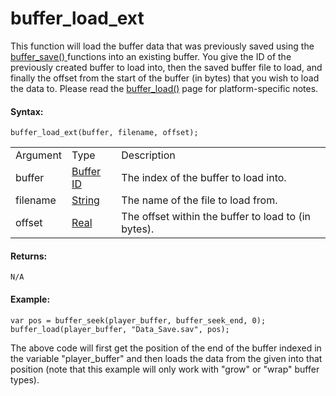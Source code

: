 # buffer_load_ext

This function will load the buffer data that was previously saved using
the [ buffer_save() ](buffer_save) functions into an existing
buffer. You give the ID of the previously created buffer to load into,
then the saved buffer file to load, and finally the offset from the
start of the buffer (in bytes) that you wish to load the data to. Please
read the [buffer_load()](buffer_load) page for platform-specific
notes.

#### Syntax:

``` gml
buffer_load_ext(buffer, filename, offset);
```

|          |                                                                                       |                                                     |
|----------|---------------------------------------------------------------------------------------|-----------------------------------------------------|
| Argument | Type                                                                                  | Description                                         |
| buffer   |  [Buffer ID](../../../../GameMaker_Language/GML_Reference/Buffers/buffer_create)  | The index of the buffer to load into.               |
| filename |  [String](../../../../GameMaker_Language/GML_Overview/Data_Types)                 | The name of the file to load from.                  |
| offset   |  [Real](../../../../GameMaker_Language/GML_Overview/Data_Types)                   | The offset within the buffer to load to (in bytes). |

#### Returns:

``` gml
N/A
```

#### Example:

``` gml
var pos = buffer_seek(player_buffer, buffer_seek_end, 0);
buffer_load(player_buffer, "Data_Save.sav", pos);
```

The above code will first get the position of the end of the buffer
indexed in the variable "player_buffer" and then loads the data from the
given into that position (note that this example will only work with
"grow" or "wrap" buffer types).
